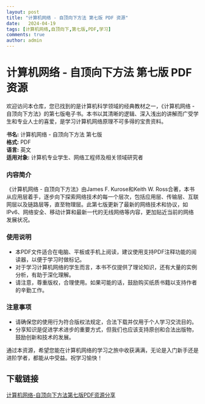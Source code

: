 ```yaml
---
layout: post
title: "计算机网络 - 自顶向下方法 第七版 PDF 资源"
date:   2024-04-19
tags: [计算机网络,自顶向下,第七版,PDF,学习]
comments: true
author: admin
---
```

# 计算机网络 - 自顶向下方法 第七版 PDF 资源

欢迎访问本仓库，您已找到的是计算机科学领域的经典教材之一，《计算机网络 - 自顶向下方法》的第七版电子书。本书以其清晰的逻辑、深入浅出的讲解而广受学生和专业人士的喜爱，是学习计算机网络原理不可多得的宝贵资料。

**书名:** 计算机网络 - 自顶向下方法 第七版  
**格式:** PDF  
**语言:** 英文  
**适用对象:** 计算机专业学生、网络工程师及相关领域研究者

### 内容简介

《计算机网络 - 自顶向下方法》由James F. Kurose和Keith W. Ross合著，本书从应用层着手，逐步向下探索网络技术的每一个层次，包括应用层、传输层、互联网层以及链路层等，直至物理层。此第七版更新了最新的网络技术和协议，如IPv6、网络安全、移动计算和最新一代的无线网络等内容，更加贴近当前的网络发展状况。

### 使用说明

- 本PDF文件适合在电脑、平板或手机上阅读，建议使用支持PDF注释功能的阅读器，以便于学习时做标记。
- 对于学习计算机网络的学生而言，本书不仅提供了理论知识，还有大量的实例分析，有助于深化理解。
- 请注意，尊重版权，合理使用。如果可能的话，鼓励购买纸质书籍以支持作者的辛勤工作。

### 注意事项

- 请确保您的使用行为符合版权法规定，合法下载并仅用于个人学习交流目的。
- 分享知识是促进学术进步的重要方式，但我们也应该支持原创和合法出版物，鼓励创新和技术的发展。

通过本资源，希望您能在计算机网络的学习之旅中收获满满，无论是入门新手还是进阶学者，都能从中受益。祝学习愉快！

## 下载链接

[计算机网络-自顶向下方法第七版PDF资源分享](https://pan.quark.cn/s/46e313c68146)